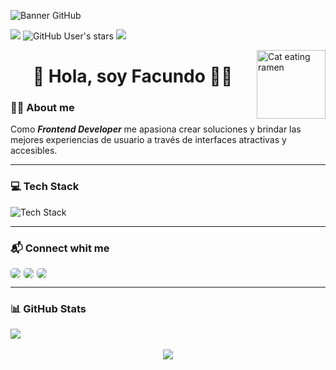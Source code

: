 ![Banner GitHub](https://i.ibb.co/YBsrLGc/Git-Hub-Banner2.png)

![](https://img.shields.io/github/followers/Facugl?label=follow&logo=github&style=flat-square)
![GitHub User's stars](https://img.shields.io/github/stars/Facugl?label=%E2%AD%90GitHub%20stars&style=flat-square)
![](https://komarev.com/ghpvc/?username=Facugl&style=flat-square&color=ff69b4)

<img align="right" alt="Cat eating ramen" height="110px" src="https://i.ibb.co/v3p3cC9/catramen.gif"/>

<h1 align="center" border="none">👋 Hola, soy Facundo 🐱‍👤</h1>

### 👨‍💻 About me
Como **_Frontend Developer_** me apasiona crear soluciones y brindar las mejores experiencias de usuario a través de interfaces atractivas y accesibles.

---

### 💻  Tech Stack
![Tech Stack](https://skills.thijs.gg/icons?i=markdow,html,css,js,react,sass,git,figma")

---

### 📬  Connect whit me
<div align='center' style="display: flex;">
  <a style="margin-right:5px" href="https://www.linkedin.com/in/facundoluna" target="_blank">
    <img style="border-radius:5px" src="https://img.shields.io/badge/LinkedIn-0077B5?style=for-the-badge&logo=linkedin&logoColor=white">
  </a>
  <a style="margin-right:5px" href="https://twitter.com/FacundoLuna__" target="_blank">
    <img style="border-radius:5px" src="https://img.shields.io/badge/FacundoLuna__-1DA1F2?style=for-the-badge&logo=twitter&logoColor=white">
  </a>
  <a href="mailto:facundolunaok@gmail.com">
    <img style="border-radius:5px" src="https://img.shields.io/badge/Gmail-D14836?style=for-the-badge&logo=gmail&logoColor=white">
  </a>
</div>

---

### 📊 GitHub Stats
<div align='center' style="display: flex;">
  <img src="https://github-readme-stats.vercel.app/api?username=Facugl&show_icons=true&theme=panda" />
</div>
<br>
<div align='center' style="display: flex; justify-content: center;">
  <img src="https://github-readme-stats.vercel.app/api/top-langs/?username=Facugl&layout=compact&langs_count=8&show_icons=true&theme=panda&card_width=445" />
</div>

